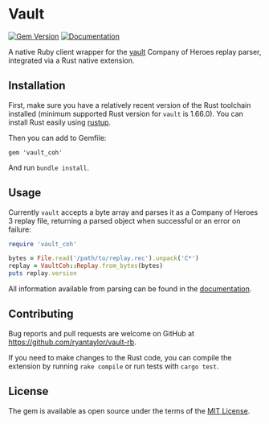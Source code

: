 # Vault

[![Gem Version](https://badge.fury.io/rb/vault_coh.svg)](https://badge.fury.io/rb/vault_coh) [![Documentation](https://img.shields.io/badge/View-Documentation-blue.svg)](https://rubydoc.info/github/ryantaylor/vault-rb/v6.2.0)

A native Ruby client wrapper for the [vault](https://github.com/ryantaylor/vault) Company of Heroes replay parser, integrated via a Rust native extension.

## Installation

First, make sure you have a relatively recent version of the Rust toolchain installed (minimum supported Rust version for `vault` is 1.66.0). You can install Rust easily using [rustup](https://rustup.rs/).

Then you can add to Gemfile:
```
gem 'vault_coh'
```
And run `bundle install`.

## Usage

Currently `vault` accepts a byte array and parses it as a Company of Heroes 3 replay file, returning a parsed object when successful or an error on failure:
```ruby
require 'vault_coh'

bytes = File.read('/path/to/replay.rec').unpack('C*')
replay = VaultCoh::Replay.from_bytes(bytes)
puts replay.version
```
All information available from parsing can be found in the [documentation](https://rubydoc.info/github/ryantaylor/vault-rb/v6.2.0).

## Contributing

Bug reports and pull requests are welcome on GitHub at https://github.com/ryantaylor/vault-rb.

If you need to make changes to the Rust code, you can compile the extension by running `rake compile` or run tests with `cargo test`.

## License

The gem is available as open source under the terms of the [MIT License](https://opensource.org/licenses/MIT).
